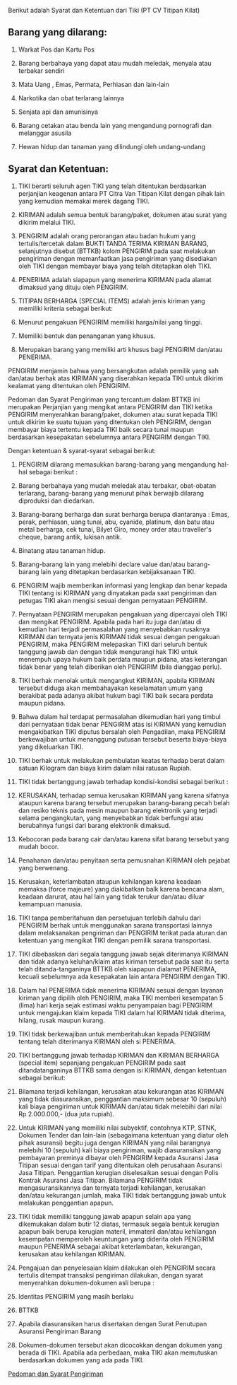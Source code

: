 Berikut adalah Syarat dan Ketentuan dari Tiki \(PT CV Titipan Kilat\)

## Barang yang dilarang:

1. Warkat Pos dan Kartu Pos

2. Barang berbahaya yang dapat atau mudah meledak, menyala atau terbakar sendiri

3. Mata Uang , Emas, Permata, Perhiasan dan lain-lain

4. Narkotika dan obat terlarang lainnya

5. Senjata api dan amunisinya

6. Barang cetakan atau benda lain yang mengandung pornografi dan melanggar asusila

7. Hewan hidup dan tanaman yang dilindungi oleh undang-undang


## Syarat dan Ketentuan:

1. TIKI berarti seluruh agen TIKI yang telah ditentukan berdasarkan perjanjian keagenan antara PT Citra Van Titipan Kilat dengan pihak lain yang kemudian memakai merek dagang TIKI.

2. KIRIMAN adalah semua bentuk barang\/paket, dokumen atau surat yang dikirim melalui TIKI.

3. PENGIRIM adalah orang perorangan atau badan hukum yang tertulis\/tercetak dalam BUKTI TANDA TERIMA KIRIMAN BARANG, selanjutnya disebut \(BTTKB\) kolom PENGIRIM pada saat melakukan pengiriman dengan memanfaatkan jasa pengiriman yang disediakan oleh TIKI dengan membayar biaya yang telah ditetapkan oleh TIKI.

4. PENERIMA adalah siapapun yang menerima KIRIMAN pada alamat dimaksud yang dituju oleh PENGIRIM.

5. TITIPAN BERHARGA \(SPECIAL ITEMS\) adalah jenis kiriman yang memiliki kriteria sebagai berikut:

6. Menurut pengakuan PENGIRIM memiliki harga\/nilai yang tinggi.

7. Memiliki bentuk dan penanganan yang khusus.

8. Merupakan barang yang memiliki arti khusus bagi PENGIRIM dan\/atau PENERIMA.


PENGIRIM menjamin bahwa yang bersangkutan adalah pemilik yang sah dan\/atau berhak atas KIRIMAN yang diserahkan kepada TIKI untuk dikirim kealamat yang ditentukan oleh PENGIRIM.

Pedoman dan Syarat Pengiriman yang tercantum dalam BTTKB ini merupakan Perjanjian yang mengikat antara PENGIRIM dan TIKI ketika PENGIRIM menyerahkan barang\/paket, dokumen atau surat kepada TIKI untuk dikirim ke suatu tujuan yang ditentukan oleh PENGIRIM, dengan membayar biaya tertentu kepada TIKI baik secara tunai maupun berdasarkan kesepakatan sebelumnya antara PENGIRIM dengan TIKI.

Dengan ketentuan & syarat-syarat sebagai berikut:

1. PENGIRIM dilarang memasukkan barang-barang yang mengandung hal-hal sebagai berikut :

2. Barang berbahaya yang mudah meledak atau terbakar, obat-obatan terlarang, barang-barang yang menurut pihak berwajib dilarang diproduksi dan diedarkan.

3. Barang-barang berharga dan surat berharga berupa diantaranya : Emas, perak, perhiasan, uang tunai, abu, cyanide, platinum, dan batu atau metal berharga, cek tunai, Bilyet Giro, money order atau traveller's cheque, barang antik, lukisan antik.

4. Binatang atau tanaman hidup.

5. Barang-barang lain yang melebihi declare value dan\/atau barang-barang lain yang ditetapkan berdasarkan kebijaksanaan TIKI.

6. PENGIRIM wajib memberikan informasi yang lengkap dan benar kepada TIKI tentang isi KIRIMAN yang dinyatakan pada saat pengiriman dan petugas TIKI akan mengisi sesuai dengan pernyataan PENGIRIM.

7. Pernyataan PENGIRIM merupakan pengakuan yang dipercayai oleh TIKI dan mengikat PENGIRIM. Apabila pada hari itu juga dan\/atau di kemudian hari terjadi permasalahan yang menyebabkan rusaknya KIRIMAN dan ternyata jenis KIRIMAN tidak sesuai dengan pengakuan PENGIRIM, maka PENGIRIM melepaskan TIKI dari seluruh bentuk tanggung jawab dan dengan tidak mengurangi hak TIKI untuk menempuh upaya hukum baik perdata maupun pidana, atas keterangan tidak benar yang telah diberikan oleh PENGIRIM \(bila dianggap perlu\).

8. TIKI berhak menolak untuk mengangkut KIRIMAN, apabila KIRIMAN tersebut diduga akan membahayakan keselamatan umum yang berakibat pada adanya akibat hukum bagi TIKI baik secara perdata maupun pidana.

9. Bahwa dalam hal terdapat permasalahan dikemudian hari yang timbul dari pernyataan tidak benar PENGIRIM atas isi KIRIMAN yang kemudian mengakibatkan TIKI diputus bersalah oleh Pengadilan, maka PENGIRIM berkewajiban untuk menanggung putusan tersebut beserta biaya-biaya yang dikeluarkan TIKI.

10. TIKI berhak untuk melakukan pembulatan keatas terhadap berat dalam satuan Kilogram dan biaya kirim dalam nilai ratusan Rupiah.

11. TIKI tidak bertanggung jawab terhadap kondisi-kondisi sebagai berikut :

12. KERUSAKAN, terhadap semua kerusakan KIRIMAN yang karena sifatnya ataupun karena barang tersebut merupakan barang-barang pecah belah dan resiko teknis pada mesin maupun barang elektronik yang terjadi selama pengangkutan, yang menyebabkan tidak berfungsi atau berubahnya fungsi dari barang elektronik dimaksud.

13. Kebocoran pada barang cair dan\/atau karena sifat barang tersebut yang mudah bocor.

14. Penahanan dan\/atau penyitaan serta pemusnahan KIRIMAN oleh pejabat yang berwenang.

15. Kerusakan, keterlambatan ataupun kehilangan karena keadaan memaksa \(force majeure\) yang diakibatkan balk karena bencana alam, keadaan darurat, atau hal lain yang tidak terukur dan\/atau diluar kemampuan manusia.

16. TIKI tanpa pemberitahuan dan persetujuan terlebih dahulu dari PENGIRIM berhak untuk menggunakan sarana transportasi lainnya dalam melaksanakan pengiriman dan PENGIRIM terikat pada aturan dan ketentuan yang mengikat TIKI dengan pemilik sarana transportasi.

17. TIKI dibebaskan dari segala tanggung jawab sejak diterimanya KIRIMAN dan tidak adanya keluhan\/klaim atas kiriman tersebut pada saat itu serta telah ditanda-tanganinya BTTKB oleh siapapun dialamat PENERIMA, kecuali sebelumnya ada kesepakatan lain antara PENGIRIM dengan TIKI.

18. Dalam hal PENERIMA tidak menerima KIRIMAN sesuai dengan layanan kiriman yang dipilih oleh PENGIRIM, maka TIKI memberi kesempatan 5 \(lima\) hari kerja sejak estimasi waktu penyampaian bagi PENGIRIM untuk mengajukan klaim kepada TIKI dalam hal KIRIMAN tidak diterima, hilang, rusak maupun kurang.

19. TIKI tidak berkewajiban untuk memberitahukan kepada PENGIRIM tentang telah diterimanya KIRIMAN oleh si PENERIMA.

20. TIKI bertanggung jawab terhadap KIRIMAN dan KIRIMAN BERHARGA \(special item\) sepanjang pengakuan PENGIRIM pada saat ditandatanganinya BTTKB sama dengan isi KIRIMAN, dengan ketentuan sebagai berikut:

21. Bilamana terjadi kehilangan, kerusakan atau kekurangan atas KIRIMAN yang tidak diasuransikan, penggantian maksimum sebesar 10 \(sepuluh\) kali biaya pengiriman untuk KIRIMAN dan\/atau tidak melebihi dari nilai Rp 2.000.000,- \(dua juta rupiah\).

22. Untuk KIRIMAN yang memiliki nilai subyektif, contohnya KTP, STNK, Dokumen Tender dan lain-lain \(sebagaimana ketentuan yang diatur oleh pihak asuransi\) begitu juga dengan KIRIMAN yang nilai barangnya melebihi 10 \(sepuluh\) kali biaya pengiriman, wajib diasuransikan yang pembayaran preminya dibayar oleh PENGIRIM kepada Asuransi Jasa Titipan sesuai dengan tarif yang ditentukan oleh perusahaan Asuransi Jasa Titipan. Penggantian kerugian diselesaikan sesuai dengan Polis Kontrak Asuransi Jasa Titipan. Bilamana PENGIRIM tidak mengasuransikannya dan ternyata terjadi kehilangan, kerusakan dan\/atau kekurangan jumlah, maka TIKI tidak bertanggung jawab untuk melakukan penggantian apapun.

23. TIKI tidak memiliki tanggung jawab apapun selain apa yang dikemukakan dalam butir 12 diatas, termasuk segala bentuk kerugian apapun baik berupa kerugian materil, immateril dan\/atau kehilangan kesempatan memperoleh keuntungan yang diderita oleh PENGIRIM maupun PENERIMA sebagai akibat keterlambatan, kekurangan, kerusakan atau kehilangan KIRIMAN.

24. Pengajuan dan penyelesaian klaim dilakukan oleh PENGIRIM secara tertulis ditempat transaksi pengiriman dilakukan, dengan syarat menyerahkan dokumen-dokumen asli berupa :

25. ldentitas PENGIRIM yang masih berlaku

26. BTTKB

27. Apabila diasuransikan harus disertakan dengan Surat Penutupan Asuransi Pengiriman Barang

28. Dokumen-dokumen tersebut akan dicocokkan dengan dokumen yang berada di TIKI. Apabila ada perbedaan, maka TIKI akan memutuskan berdasarkan dokumen yang ada pada TIKI.


[Pedoman dan Syarat Pengiriman](http://news.tiki.id/pedoman-dan-syarat-pengiriman/)


